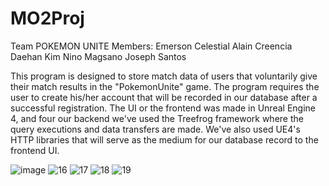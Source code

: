 # MO2Proj

Team POKEMON UNITE
Members:
Emerson Celestial
Alain Creencia
Daehan Kim
Nino Magsano
Joseph Santos

This program is designed to store match data of users that voluntarily give their match results in the "PokemonUnite" game. The program requires the user to create his/her account that will be recorded in our database after a successful registration. The UI or the frontend was made in Unreal Engine 4, and four our backend we've used the Treefrog framework where the query executions and data transfers are made. We've also used UE4's HTTP libraries that will serve as the medium for our database record to the frontend UI.

![image](https://user-images.githubusercontent.com/80930588/162355873-ebe254ea-1321-420b-8960-8f2d6578085f.png)
![16](https://user-images.githubusercontent.com/80930588/177748366-51055646-d248-440e-b3fe-569fc657c107.PNG)
![17](https://user-images.githubusercontent.com/80930588/177748377-f06ba25d-61a7-4e42-9cb3-119459a0757d.PNG)
![18](https://user-images.githubusercontent.com/80930588/177748391-0a283f9f-6d1d-4dd2-87db-0b988de194db.PNG)
![19](https://user-images.githubusercontent.com/80930588/177748393-ebbc2b09-5479-4bd8-8771-caf7cb23b72b.PNG)
